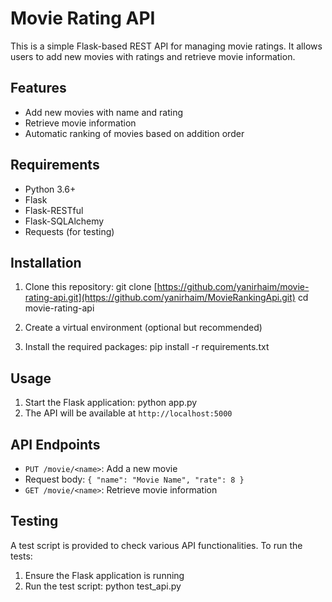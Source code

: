 # Movie Rating API

This is a simple Flask-based REST API for managing movie ratings. It allows users to add new movies with ratings and retrieve movie information.

## Features

- Add new movies with name and rating
- Retrieve movie information
- Automatic ranking of movies based on addition order

## Requirements

- Python 3.6+
- Flask
- Flask-RESTful
- Flask-SQLAlchemy
- Requests (for testing)

## Installation

1. Clone this repository:
  git clone [https://github.com/yanirhaim/movie-rating-api.git](https://github.com/yanirhaim/MovieRankingApi.git)
  cd movie-rating-api

2. Create a virtual environment (optional but recommended)

3. Install the required packages:
   pip install -r requirements.txt


## Usage
1. Start the Flask application:
   python app.py
 2. The API will be available at `http://localhost:5000`

## API Endpoints

- `PUT /movie/<name>`: Add a new movie
- Request body: `{ "name": "Movie Name", "rate": 8 }`
- `GET /movie/<name>`: Retrieve movie information

## Testing

A test script is provided to check various API functionalities. To run the tests:

1. Ensure the Flask application is running
2. Run the test script:
    python test_api.py
